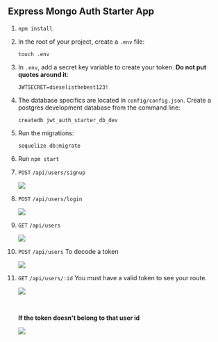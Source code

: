 ## Express Mongo Auth Starter App

1. `npm install`
1. In the root of your project, create a `.env` file:

    ```
    touch .env
    ```

1. In `.env`, add a secret key variable to create your token. **Do not put quotes around it**:

    ```
    JWTSECRET=dieselisthebest123!
    ```

1. The database specifics are located in `config/config.json`. Create a postgres development database from the command line:

    ```
    createdb jwt_auth_starter_db_dev
    ```

1. Run the migrations:

    ```
    sequelize db:migrate
    ```

1. Run `npm start`

1. `POST` `/api/users/signup`

    ![](https://i.imgur.com/yjnaaKr.png)

1. `POST` `/api/users/login`

    ![](https://i.imgur.com/yrwAVmS.png)

1. `GET` `/api/users`

    ![](https://i.imgur.com/VZLLF9x.png)

1. `POST` `/api/users` To decode a token

    ![](https://i.imgur.com/eVIAfvk.png)

1. `GET` `/api/users/:id` You must have a valid token to see your route.

    ![](https://i.imgur.com/5TCxYLB.png)

    <br>

    **If the token doesn't belong to that user id**

    ![](https://i.imgur.com/HjQ8Wsv.png)
